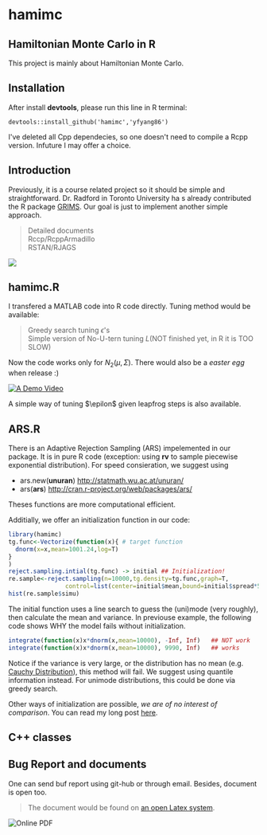 hamimc
==============

Hamiltonian Monte Carlo in R
----------------------------------
This project is mainly about Hamiltonian Monte Carlo. 

Installation
---------

After install **devtools**, please run this line in R terminal:
```{r}
devtools::install_github('hamimc','yfyang86')
```
I've deleted all Cpp dependecies, so one doesn't need to compile a Rcpp version. Infuture I may offer a choice.

Introduction
----------------
Previously, it is a course related project so it should be simple and straightforward. Dr. Radford in Toronto University ha
s already contributed the R package [GRIMS](http://www.cs.utoronto.ca/~radford/GRIMS.html). Our goal is just to implement another simple approach.

> Detailed documents    
> Rccp/RcppArmadillo    
> RSTAN/RJAGS	

<img src="http://yuml.me/616642f3" >

hamimc.R
-----------------------
I transfered a MATLAB code into R code directly. Tuning method would be available:

> Greedy search tuning $\epsilon$'s   
> Simple version of No-U-tern tuning $L$(NOT finished yet, in R it is TOO SLOW)

Now the code works only for $N_2(\mu,\Sigma)$. There would also be a *easter egg* when release :)

[![A Demo Video](http://sweb.uky.edu/~yya234/images/hmcc.png)](https://github.com/yfyang86/hamimc/blob/master/hmcdemo.mp4)

A simple way of tuning $\epilon$ given leapfrog steps is also available.

ARS.R
-----------------------
There is an Adaptive Rejection Sampling (ARS) impelemented in our package. It is in pure R code (exception: using **rv** to sample piecewise exponential distribution).  For speed consieration, we suggest using

 - ars.new(**unuran**) http://statmath.wu.ac.at/unuran/    
 - ars(**ars**) http://cran.r-project.org/web/packages/ars/

Theses functions are more computational efficient. 

Additially, we offer an initialization function in our code:

```r
library(hamimc)
tg.func<-Vectorize(function(x){ # target function
  dnorm(x=x,mean=1001.24,log=T)
}
)
reject.sampling.intial(tg.func) -> initial ## Initialization!
re.sample<-reject.sampling(n=10000,tg.density=tg.func,graph=T,
                control=list(center=initial$mean,bound=initial$spread*5,step=0.123))
hist(re.sample$simu)
``` 

The initial function uses a line search to guess the (uni)mode (very roughly), then calculate the mean and variance.  In previouse example, the following code shows WHY the model fails without initialization.

```r
integrate(function(x)x*dnorm(x,mean=10000), -Inf, Inf)   ## NOT work
integrate(function(x)x*dnorm(x,mean=10000), 9990, Inf)   ## works
```

Notice if the variance is very large, or the distribution has no mean (e.g. [Cauchy Distribution](http://en.wikipedia.org/wiki/Cauchy_distribution)), this method will fail. We suggest using quantile information instead. For unimode distributions, this could be done via greedy search.  

Other ways of initialization are possible, *we are of no interest of comparison*. You can read my long post [here](http://sweb.uky.edu/~yya234/stuff/cs/BGLM.html).

C++ classes
------------------

Bug Report and documents
------------------------------
One can send buf report using git-hub or through email. Besides, document is open too.

> The document would be found on [an open Latex system](https://www.sharelatex.com/project/54971817d74148107a3bc4b0).

![Online PDF](ScreenPdf.PNG)
